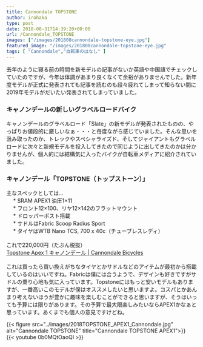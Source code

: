 ```yaml
---
title: Cannondale TOPSTONE
author: irohaka
type: post
date: 2018-08-31T14:39:20+00:00
url: /Cannondale_TOPSTONE
images: ["/images/201808cannondale-topstone-eye.jpg"]
featured_image: "/images/201808cannondale-topstone-eye.jpg"
tags: [ "Cannondale","自転車のはなし" ]
---
```


去年のように寝る前の時間を新モデルの記事がないか英語や中国語でチェックしていたのですが、今年は体調があまり良くなくて余裕がありませんでした。新年度モデルが正式に発表されても記事を読むのも段々疲れてしまって知らない間に2019年モデルがだいたい発表されてしまっていました。  
<!--more-->

### キャノンデールの新しいグラベルロードバイク
キャノンデールのグラベルロード「Slate」の新モデルが発表されたものの、やっぱりお値段的に厳しいなぁ・・・と毎度ながら感じていました。そんな思いを汲み取ったのか、トレックやスペシャライズド、そしてジャイアントもグラベルロードに次々と新規モデルを投入してきたので同じように出してきたのかは分かりませんが、個人的には結構気に入ったバイクが自転車メディアに紹介されていました。

### キャノンデール「TOPSTONE（トップストーン）」

主なスペックとしては…  
　  * SRAM APEX1 油圧1&#215;11  
　  * フロント12&#215;100、リヤ12&#215;142のフラットマウント  
　  * ドロッパーポスト搭載  
　  * サドルはFabric Scoop Radius Sport  
　  * タイヤはWTB Nano TCS, 700 x 40c（チューブレスレディ）  
<br>
これで220,000円（たぶん税抜）  
[Topstone Apex 1 キャノンデール | Cannondale Bicycles](https://www.cannondale.com/ja-JP/Japan/Bike/ProductDetail?Id=f998de23-2c70-496b-bcea-aef2cc40bbf5&#038;parentid=undefined) 
<br>
<br>
これは買ったら買い換えがちなタイヤとかサドルなどのアイテムが最初から搭載しているのはいいですね。Fabricは僕には合うようで、デザインも好きですがサドルの乗り心地も気に入っています。Topstoneにはもっと安いモデルもありますが、一番高いこのモデルが僕はオススメしたいと思いますよ。コスパとかあんまり考えないほうが豊かに趣味を楽しむことができると思いますが、そうはいっても予算には限りがあります。その予算で最大限楽しみたいならAPEX1かなぁと思っています。あくまでも個人の意見ですけどね。


{{< figure src="../images/2018TOPSTONE_APEX1_Cannondale.jpg" alt="Cannondale TOPSTONE" title="Cannondale TOPSTONE APEX1">}}
<br>
{{< youtube 0b0MQtOaoQI >}}
